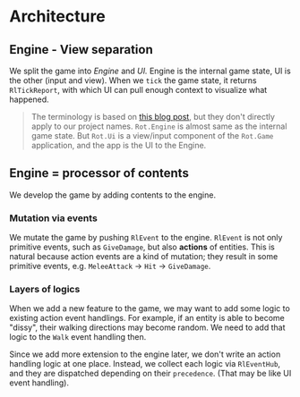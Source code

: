
# Architecture

## Engine - View separation
We split the game into *Engine* and *UI.* Engine is the internal game state, UI is the other (input and view). When we `tick` the game state, it returns `RlTickReport`, with which UI can pull enough context to visualize what happened.

> The terminology is based on [this blog post](https://journal.stuffwithstuff.com/2014/07/15/a-turn-based-game-loop/), but they don't directly apply to our project names. `Rot.Engine` is almost same as the internal game state. But `Rot.Ui` is a view/input component of the `Rot.Game` application, and the app is the UI to the Engine.

## Engine = processor of contents
We develop the game by adding contents to the engine.

### Mutation via events
We mutate the game by pushing `RlEvent` to the engine. `RlEvent` is not only primitive events, such as `GiveDamage`, but also **actions** of entities. This is natural because action events are a kind of mutation; they result in some primitive events, e.g. `MeleeAttack` → `Hit` → `GiveDamage`.

### Layers of logics
When we add a new feature to the game, we may want to add some logic to existing action event handlings. For example, if an entity is able to become "dissy", their walking directions may become random. We need to add that logic to the `Walk` event handling then.

Since we add more extension to the engine later, we don't write an action handling logic at one place. Instead, we collect each logic via `RlEventHub`, and they are dispatched depending on their `precedence`. (That may be like UI event handling).